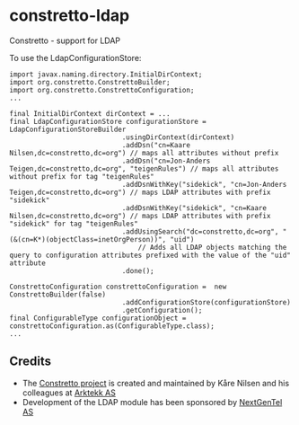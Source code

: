 constretto-ldap
===============

Constretto - support for LDAP

To use the LdapConfigurationStore:

    import javax.naming.directory.InitialDirContext;
    import org.constretto.ConstrettoBuilder;
    import org.constretto.ConstrettoConfiguration;
    ...
    
    final InitialDirContext dirContext = ...
    final LdapConfigurationStore configurationStore = LdapConfigurationStoreBuilder
								.usingDirContext(dirContext)
								.addDsn("cn=Kaare Nilsen,dc=constretto,dc=org") // maps all attributes without prefix
                                .addDsn("cn=Jon-Anders Teigen,dc=constretto,dc=org", "teigenRules") // maps all attributes without prefix for tag "teigenRules"
								.addDsnWithKey("sidekick", "cn=Jon-Anders Teigen,dc=constretto,dc=org") // maps LDAP attributes with prefix "sidekick"
								.addDsnWithKey("sidekick", "cn=Kaare Nilsen,dc=constretto,dc=org") // maps LDAP attributes with prefix "sidekick" for tag "teigenRules"
								.addUsingSearch("dc=constretto,dc=org", "(&(cn=K*)(objectClass=inetOrgPerson))", "uid")
								    // Adds all LDAP objects matching the query to configuration attributes prefixed with the value of the "uid" attribute
								.done();

    ConstrettoConfiguration constrettoConfiguration =  new ConstrettoBuilder(false)
								.addConfigurationStore(configurationStore)
								.getConfiguration();
    final ConfigurableType configurationObject = constrettoConfiguration.as(ConfigurableType.class);
    ...

Credits
-------------
* The [Constretto project](http://constretto.org/) is created and maintained by Kåre Nilsen and his colleagues at [Arktekk AS](http://www.arktekk.no)
* Development of the LDAP module has been sponsored by [NextGenTel AS](http://www.nextgentel.no/)



